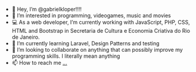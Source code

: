- 👋 Hey, I’m @gabrielkloper!!!!
- 👀 I’m interested in programming, videogames, music and movies
- 💻 As a web developer, I’m currently working with JavaScript, PHP, CSS, HTML and Bootstrap in Secretaria de Cultura e Economia Criativa do Rio de Janeiro.
- 🌱 I’m currently learning Laravel, Design Patterns and testing
- 💞️ I’m looking to collaborate on anything that can possibly improve my programming skills. I literally mean anything
- 📫 How to reach me [...
](https://www.linkedin.com/in/gabriel-kloper-estrella/)


<!---
gabrielkloper/gabrielkloper i[...
](https://www.linkedin.com/in/gabriel-kloper-estrella/)s a ✨ special ✨ repository because its `README.md` (this file) appears on your GitHub profile.
You can click the Preview link to take a look at your changes.
--->
